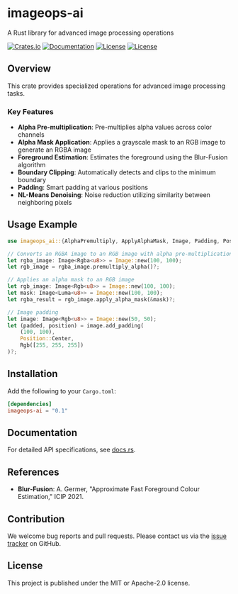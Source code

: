 # imageops-ai

A Rust library for advanced image processing operations

[![Crates.io](https://img.shields.io/crates/v/imageops-ai.svg)](https://crates.io/crates/imageops-ai)
[![Documentation](https://docs.rs/imageops-ai/badge.svg)](https://docs.rs/imageops-ai)
[![License](https://img.shields.io/badge/license-Apache--2.0-blue.svg)](LICENSE-APACHE)
[![License](https://img.shields.io/badge/license-MIT-blue.svg)](LICENSE-MIT)

## Overview

This crate provides specialized operations for advanced image processing tasks.

### Key Features

- **Alpha Pre-multiplication**: Pre-multiplies alpha values across color channels
- **Alpha Mask Application**: Applies a grayscale mask to an RGB image to generate an RGBA image
- **Foreground Estimation**: Estimates the foreground using the Blur-Fusion algorithm
- **Boundary Clipping**: Automatically detects and clips to the minimum boundary
- **Padding**: Smart padding at various positions
- **NL-Means Denoising**: Noise reduction utilizing similarity between neighboring pixels

## Usage Example

```rust
use imageops_ai::{AlphaPremultiply, ApplyAlphaMask, Image, Padding, Position};

// Converts an RGBA image to an RGB image with alpha pre-multiplication
let rgba_image: Image<Rgba<u8>> = Image::new(100, 100);
let rgb_image = rgba_image.premultiply_alpha()?;

// Applies an alpha mask to an RGB image
let rgb_image: Image<Rgb<u8>> = Image::new(100, 100);
let mask: Image<Luma<u8>> = Image::new(100, 100);
let rgba_result = rgb_image.apply_alpha_mask(&mask)?;

// Image padding
let image: Image<Rgb<u8>> = Image::new(50, 50);
let (padded, position) = image.add_padding(
    (100, 100),
    Position::Center,
    Rgb([255, 255, 255])
)?;
```

## Installation

Add the following to your `Cargo.toml`:

```toml
[dependencies]
imageops-ai = "0.1"
```

## Documentation

For detailed API specifications, see [docs.rs](https://docs.rs/imageops-ai).

## References

- **Blur-Fusion**: A. Germer, "Approximate Fast Foreground Colour Estimation," ICIP 2021.

## Contribution

We welcome bug reports and pull requests. Please contact us via
the [issue tracker](https://github.com/nusu-github/imageops-ai/issues) on GitHub.

## License

This project is published under the MIT or Apache-2.0 license.
